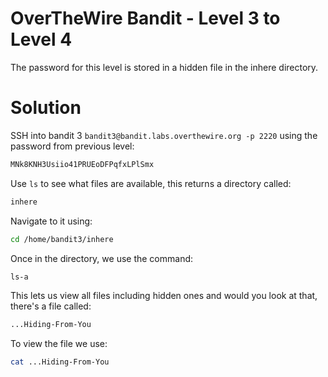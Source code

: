 # OverTheWire Bandit - Level 3 to Level 4
The password for this level is stored in a hidden file in the inhere directory.
# Solution
SSH into bandit 3 `bandit3@bandit.labs.overthewire.org -p 2220` using the password from previous level:

```bash
MNk8KNH3Usiio41PRUEoDFPqfxLPlSmx
```

Use `ls` to see what files are available, this returns a directory called:
```bash
inhere
```

Navigate to it using:

```bash
cd /home/bandit3/inhere
```
Once in the directory, we use the command:

```bash
ls-a
```
This lets us view all files including hidden ones and would you look at that, there's a file called:

```bash
...Hiding-From-You
```
To view the file we use:

```bash
cat ...Hiding-From-You
```
